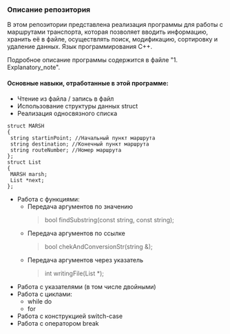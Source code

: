 ### Описание репозитория
В этом репозитории представлена реализация программы для работы с маршрутами транспорта, которая позволяет вводить информацию, хранить её в файле, осуществлять поиск, модификацию, сортировку и удаление данных. Язык программирования С++.

Подробное описание программы содержится в файле "1. Explanatory_note".

#### Основные навыки, отработанные в этой программе:
- Чтение из файла / запись в файл
- Использование структуры данных struct
- Реализация односвязного списка
```
struct MARSH
{
 string startinPoint; //Начальный пункт маршрута
 string destination; //Конечный пункт маршрута
 string routeNumber; //Номер маршрута
};
struct List
{
 MARSH marsh;
 List *next;
};
```
- Работа с функциями:
  - Передача аргументов по значению
    >bool findSubstring(const string, const string);
  - Передача аргументов по ссылке
    >bool chekAndConversionStr(string &);
  - Передача аргументов через указатель
    >int writingFile(List *);
- Работа с указателями (в том числе двойными)
- Работа с циклами:
  - while do
  - for
- Работа с конструкцией switch-case
- Работа с оператором break
